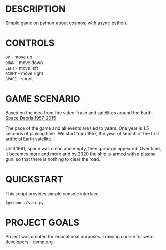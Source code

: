 # DESCRIPTION
Simple game on python about cosmos, with async python.

# CONTROLS
`UP` - move up   
`DOWN` - move down   
`LEFT` - move left   
`RIGHT` - move right   
`SPACE` - shoot   

# GAME SCENARIO
Based on the idea from the video Trash and satellites around the Earth. 
[Space Debris 1957-2015](https://www.youtube.com/watch?v=i8U8rmeCnXw)

The pace of the game and all events are tied to years.
One year is 1.5 seconds of playing time. We start from 1957, the year of launch of the first artificial Earth satellite.

Until 1961, space was clean and empty, then garbage appeared.
Over time, it becomes more and more and by 2020 the ship is armed with a plasma gun, so that there is nothing to clear the road.

# QUICKSTART

This script provides simple console interface.
```
$python ./star.py
```


# PROJECT GOALS
Project was created for educational purposes. Training course for web-developers - [dvmn.org](https://dvmn.org)
